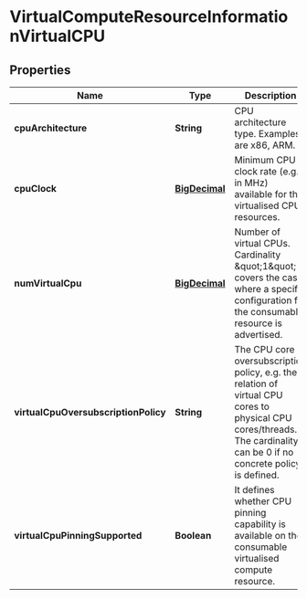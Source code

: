 
# VirtualComputeResourceInformationVirtualCPU

## Properties
Name | Type | Description | Notes
------------ | ------------- | ------------- | -------------
**cpuArchitecture** | **String** | CPU architecture type. Examples are x86, ARM. | 
**cpuClock** | [**BigDecimal**](BigDecimal.md) | Minimum CPU clock rate (e.g. in MHz) available for the virtualised CPU resources. | 
**numVirtualCpu** | [**BigDecimal**](BigDecimal.md) | Number of virtual CPUs. Cardinality \&quot;1\&quot; covers the case where a specific configuration for the consumable resource is advertised. | 
**virtualCpuOversubscriptionPolicy** | **String** | The CPU core oversubscription policy, e.g. the relation of virtual CPU cores to physical CPU cores/threads. The cardinality can be 0 if no concrete policy is defined. | 
**virtualCpuPinningSupported** | **Boolean** | It defines whether CPU pinning capability is available on the consumable virtualised compute resource. | 



